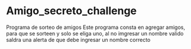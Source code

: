 # Amigo_secreto_challenge
Programa de sorteo de amigos
Este programa consta en agregar amigos, para que se sorteen y solo se eliga uno, al no imgresar un nombre valido saldra una alerta de que debe ingresar un nombre correcto
